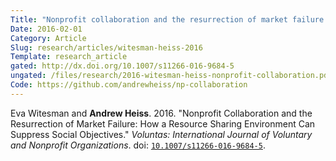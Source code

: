 ```yaml
---
Title: "Nonprofit collaboration and the resurrection of market failure: How a resource sharing environment can suppress social objectives"
Date: 2016-02-01
Category: Article
Slug: research/articles/witesman-heiss-2016
Template: research_article
gated: http://dx.doi.org/10.1007/s11266-016-9684-5
ungated: /files/research/2016-witesman-heiss-nonprofit-collaboration.pdf
Code: https://github.com/andrewheiss/np-collaboration
---
```


Eva Witesman and **Andrew Heiss**. 2016. "Nonprofit Collaboration and the Resurrection of Market Failure: How a Resource Sharing Environment Can Suppress Social Objectives." *Voluntas: International Journal of Voluntary and Nonprofit Organizations*. doi: [`10.1007/s11266-016-9684-5`](http://dx.doi.org/10.1007/s11266-016-9684-5).
